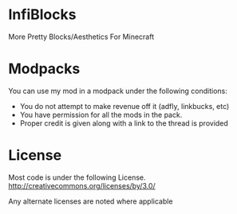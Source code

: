 InfiBlocks
====================================

More Pretty Blocks/Aesthetics For Minecraft

Modpacks
==================================
You can use my mod in a modpack under the following conditions:
- You do not attempt to make revenue off it (adfly, linkbucks, etc)
- You have permission for all the mods in the pack.
- Proper credit is given along with a link to the thread is provided


License
====================================

Most code is under the following License. 
http://creativecommons.org/licenses/by/3.0/

Any alternate licenses are noted where applicable
